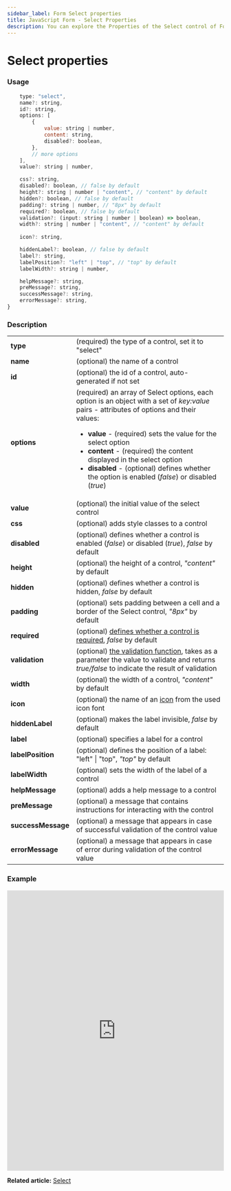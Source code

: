 ```yaml
---
sidebar_label: Form Select properties
title: JavaScript Form - Select Properties 
description: You can explore the Properties of the Select control of Form in the documentation of the DHTMLX JavaScript UI library. Browse developer guides and API reference, try out code examples and live demos, and download a free 30-day evaluation version of DHTMLX Suite.
---
```


# Select properties

### Usage

```javascript
	type: "select",
	name?: string,
	id?: string,
	options: [
		{
			value: string | number,
			content: string,
			disabled?: boolean,
		},
		// more options
	],
	value?: string | number,

	css?: string,
	disabled?: boolean, // false by default
	height?: string | number | "content", // "content" by default
	hidden?: boolean, // false by default
	padding?: string | number, // "8px" by default
	required?: boolean, // false by default
	validation?: (input: string | number | boolean) => boolean,
	width?: string | number | "content", // "content" by default
	
	icon?: string,

	hiddenLabel?: boolean, // false by default
	label?: string,
	labelPosition?: "left" | "top", // "top" by default
	labelWidth?: string | number,

	helpMessage?: string,
	preMessage?: string,
	successMessage?: string,
	errorMessage?: string,
}
```

### Description

<table>
	<tbody>
    	<tr>
			<td><b>type</b></td>
			<td>(required) the type of a control, set it to "select" </td>
		</tr>
		<tr>
			<td><b>name</b></td>
			<td>(optional) the name of a control </td>
		</tr>
		<tr>
			<td><b>id</b></td>
			<td>(optional) the id of a control, auto-generated if not set </td>
		</tr>
       	<tr>
			<td><b>options</b></td>
			<td>(required) an array of Select options, each option is an object with a set of <i>key:value</i> pairs - attributes of options and their values:
            	<ul>
                	<li><b>value</b> - (required) sets the value for the select option</li>
                    <li><b>content</b> - (required) the content displayed in the select option</li>
					<li><b>disabled</b> - (optional) defines whether the option is enabled (<i>false</i>) or disabled (<i>true</i>) </li>
                </ul>
            </td>
		</tr>
		<tr>
			<td><b>value</b></td>
			<td>(optional) the initial value of the select control </td>
		</tr>
		<tr>
			<td><b>css</b></td>
			<td>(optional) adds style classes to a control</td>
		</tr>
		<tr>
			<td><b>disabled</b></td>
			<td>(optional) defines whether a control is enabled (<i>false</i>) or disabled (<i>true</i>), <i>false</i> by default</td>
		</tr>
		<tr>
			<td><b>height</b></td>
			<td>(optional) the height of a control, <i>"content"</i> by default</td>
		</tr>
		<tr>
			<td><b>hidden</b></td>
			<td>(optional) defines whether a control is hidden, <i>false</i> by default</td>
		</tr>
         <tr>
			<td><b>padding</b></td>
			<td>(optional) sets padding between a cell and a border of the Select control, <i>"8px"</i> by default</td>
		</tr>	
		<tr>
			<td><b>required</b></td>
			<td>(optional) <a href="../../../work_with_form#validating-form">defines whether a control is required</a>, <i>false</i> by default</td>
		</tr>
		<tr>
			<td><b>validation</b></td>
			<td>(optional) <a href="../../../work_with_form#validation-rules">the validation function</a>, takes as a parameter the value to validate and returns <i>true/false</i> to indicate the result of validation</td>
		</tr>
		<tr>
			<td><b>width</b></td>
			<td>(optional) the width of a control, <i>"content"</i> by default</td>
		</tr>
		<tr>
			<td><b>icon</b></td>
			<td>(optional) the name of an <a href="../../../../helpers/icon">icon</a> from the used icon font</td>
		</tr>
		<tr>
			<td><b>hiddenLabel</b></td>
			<td>(optional) makes the label invisible, <i>false</i> by default</td>
		</tr>
		<tr>
			<td><b>label</b></td>
			<td>(optional) specifies a label for a control</td>
		</tr>
		<tr>
			<td><b>labelPosition</b></td>
			<td>(optional) defines the position of a label: "left" | "top", <i>"top"</i> by default</td>
		</tr>
		<tr>
			<td><b>labelWidth</b></td>
			<td>(optional) sets the width of the label of a control</td>
		</tr>
		<tr>
			<td><b>helpMessage</b></td>
			<td>(optional) adds a help message to a control</td>
		</tr>
		<tr>
			<td><b>preMessage</b></td>
			<td>(optional) a message that contains instructions for interacting with the control</td>
		</tr>
		<tr>
			<td><b>successMessage</b></td>
			<td>(optional) a message that appears in case of successful validation of the control value</td>
		</tr>
		<tr>
			<td><b>errorMessage</b></td>
			<td>(optional) a message that appears in case of error during validation of the control value</td>
		</tr>
    </tbody>
</table>

### Example

<iframe src="https://snippet.dhtmlx.com/yo9w9o2t?mode=js" frameborder="0" class="snippet_iframe" width="100%" height="650"></iframe>

**Related article:** [Select](form/select.md)
